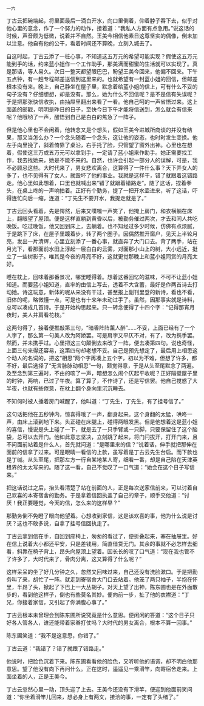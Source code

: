     一六 

   丁古云把碗端起，将里面最后一滴白开水，向口里倒着，仰着脖子吞下去，似乎对他心里的意念，作了一个努力的动作，接着道：“我私人方面有点急用。”说这话的时候，声音颇为低微，说着并不自然。王美今相信他素日这尊坚实的偶像，倒未加以注意。他自有他的公干，看着时间还不算晚，立刻入城去了。

   自这时起，丁古云添了一桩心事，不知道这五万元的希望可能实现？假使这五万元能到手的话，约来蓝小姐作一个工作助手，那美满而甜蜜的生活就可以实现了。真是那话，等人易久。次日一整天都望眼巴巴，盼望王美今回来，他偏不回来。下午五点钟，有一趟专程邮差送信到这里来的。也就希望有一封蓝小姐的回信，但邮差根本没有来。晚上，自己静坐在屋子里，默念着给蓝小姐的信上，可有什么不妥的句子没有？仔细想想，却是没有。那么，她为什么不回信呢？是不是信有失误呢？于是把那张快信收执，由抽屉里翻出来看了一看。他自己呵的一声省悟过来。这上面盖的邮戳，明明是昨日的日子，至快今日下午才能将信送到，怎么就会有信来呢？他哦哟了一声，醒悟到自己是白白的焦急了一阵子。

   但是他心里也不会闲着，他转念又是个想头，假如王美今进城所商谈的并没有结果，那又当怎么办？一个念头随着一个念头，这让他的姿态，也时时发生变换。他左手向里挽了，斜着倚靠了桌沿，右手托了脸，只管望了窗外出神。心里也在想着，假使这三万或五万元可以拿到手，一定请了蓝小姐来作助手。她正需要找工作，我去找她来，她是不能不来的。自然，也许会引起一部分人的误解，可是，我不必顾忌这些。大时代来了，男女悲欢离合，这算得了一件什么事？天下弄女人的多了，也不见得有了女人，就毁坏了他的事业。我就是这样干，错了就跟着这错路走。他心里如此想着，口里也就喊出来“错了就跟着错路走”。随了这话，捏着拳头，在桌上咚的一声响拍着。正好有个勤务，提了一把开水壶进来，听了这话，吓得连忙向后一缩，连道：“丁先生不要开水，我提走就是了。”

   丁古云回头看着，先是愕然，后来又噗嗤一声笑了，他掩上房门，和衣横躺在床上，翻眼望了屋顶。便是这样直躺到黄昏以后，被勤务催过两次，才去和同人共吃晚饭。吃过晚饭，他又回到床上，去躺着。也不知经过多少时候，仿佛有点烦腻，于是跳下了床，在屋子里踱着步，转了两个圈子。因偶然推开窗户，见天上半轮月亮，发出一片清辉，心里立刻添了一番心事，就直奔了大门口去。背了两手，站在月光下，看那面前水田上浮起一层白白的云雾，对面那小山上的树，大小远近，挺立了一些树影子。唯其是今夜的月亮不好，这就更觉那晚上和蓝小姐同赏的月亮太好。

   睡在枕上，回味着那番景况，哪里睡得着。想着这番回忆的滋味，不可不让蓝小姐知道。而要蓝小姐知道，直率的由信上写去，透着不大含蓄，最好是作两首诗去打动她。诗这玩意，新体的呢从来没有干过，甚至报上副刊里登的新诗，看也不看，旧体的呢，略微懂一点，可是也有十来年未动过手了。虽然，因那事实就是诗料，总可以凑成几首诗。于是开始构思起来。只一转念便得了十四个字：“记得那宵月夜时，美人并肩看花枝。”

   这两句得了，接着便推敲第三句，“暗香阵阵薰人醉”……不妥，上面已经有了一个人字了，那么第一句美人改为阿娇罢。可是肩字又平仄不对，有了，改为携手罢。然而，并未携手过。心里把这三句颠倒去来改了一阵，便去凑第四句。说也奇怪，上面三句来得还容易，这第四句却老想不妥。自己是预先想定了，最后用上相思这个动人的名词的，把这“相思”两个字再凑上五个字，初以为不难，但想了许多，都不好，最后选择了“无言脉脉动相思”一句，颇觉得意，于是从头至尾默念了两遍。及至念到第三遍时，不由的咳了一声，暗想怎么闹个仄起平收呢？正好隔壁屋子里的时钟，两响，已过了午夜。算了算了，不作诗了，还是写信罢。他自己搅惑了大半夜，也就有些倦意，在枕上翻个身向里沉沉睡去。

   不知何时被人捶着房门喊醒了，他叫道：“丁先生，丁先生，有了挂号信了。”

   这句话把他在五秒钟内，惊喜得哦了一声，翻身起来。这个身翻的太猛，哄咚一声，由床上滚到地下来。头正碰在床腿上，碰得两眼发黑。但是他想着这是蓝小姐的喜信，慢说是头上碰了一下，就是去了一只手臂或一只脚，只要保留住了这个脑袋，总可以去开门。他如此意志坚决，立刻跳了起来，将门闩拔开，打开门来，且不问面前站着是什么人，首先就问道：“是哪里来的信？”说着话，伸手就把那伸在面前的信拿了过来。可是眼睛一看信的上款，虽写着是丁古云先生台启。而下款也是丁缄。从头至尾，把那左方一行自某地某人寄，细看一番，却是自己陷在天津英租界的太太写来的。随了这一看，自己不觉叹了一口气道：“她会在这个日子写信来。”

   把这话说过之后，抬头看清楚了站在前面的人，正是每次送家信前来，可以讨着自己欢喜的本寄宿舍的勤务。于是拿着信回执盖了自己的章子，顺手交他道：“讨厌！我正要睡觉，今天的信，怎么来的这样早？”

   那勤务倒不免瞪了眼向他望着。心想收到家信，这是该欢喜的事，他为什么说是讨厌？这也不敢多说，自拿了挂号信回执走了。

   丁古云拿到信在手，自回到座椅上，匆匆的看过了，便折叠起来，塞在抽屉里。好在信上说着大小都还平安，只是差钱用，简直借贷无门。其余的事就不必怎样去细看，斜靠在椅子背上，昂头向屋顶上望着。因长长的叹了口气道：“现在我也管不了许多了，大时代来了，骨肉分离，这又算得了什么呢？”

   这样呆呆的坐了好几分钟之久，忽然又回味过来，自己还没有洗脸漱口。于是把勤务叫了来，胡忙了一阵。就走到寄宿舍大门口去站着。他笼了两只袖子，半抱在怀里，半昂了头，掀起了下巴上一大丛胡子。对天上望了出神，陈东圃也是在外面散步的，看到他这样子，倒也有些莫名其妙。便向前一步，扯了他的衣襟道：“丁兄，你接着家信，又引起了你满腹心事了。”

   丁古云根本未曾理会到陈东圃所说究竟是什么意思。便闲闲的答道：“这个日子只好各人管各人，谁还能带着家眷打仗吗？大时代的男女离合，根本不算一回事。”

   陈东圃笑道：“我不是这意思，你错了。”

   丁古云道：“我错了？错了就跟了错路走。”

   他说时，把脸色沉着下来。陈东圃看看他的脸色，又听听他的语调，却不明白他那意思。望了他没有向下再问什么。正在这时，遥遥见一乘滑竿，向寄宿舍走来。上面坐着的人，正是王美今。

   丁古云忽然心里一动，顶头迎了上去。王美今还没有下滑竿，便迎到他面前笑问道：“你坐着滑竿儿回来，想必身上有两文，接洽的事，一定有了头绪了。”

